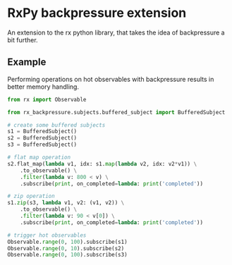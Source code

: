 
RxPy backpressure extension
===========================

An extension to the rx python library, that takes the idea of backpressure a bit further.


Example
-------

Performing operations on hot observables with backpressure results in better memory handling.


```python
from rx import Observable

from rx_backpressure.subjects.buffered_subject import BufferedSubject

# create some buffered subjects
s1 = BufferedSubject()
s2 = BufferedSubject()
s3 = BufferedSubject()

# flat map operation
s2.flat_map(lambda v1, idx: s1.map(lambda v2, idx: v2*v1)) \
    .to_observable() \
    .filter(lambda v: 800 < v) \
    .subscribe(print, on_completed=lambda: print('completed'))

# zip operation
s1.zip(s3, lambda v1, v2: (v1, v2)) \
    .to_observable() \
    .filter(lambda v: 90 < v[0]) \
    .subscribe(print, on_completed=lambda: print('completed'))

# trigger hot observables
Observable.range(0, 100).subscribe(s1)
Observable.range(0, 10).subscribe(s2)
Observable.range(0, 100).subscribe(s3)
```